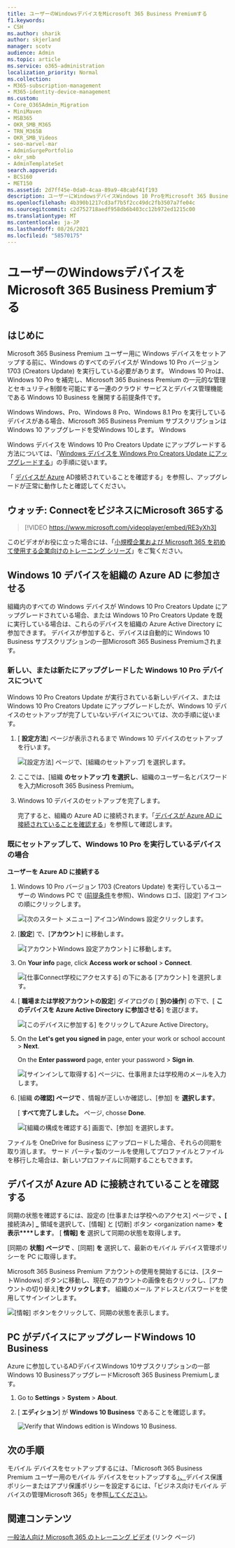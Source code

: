 ```yaml
---
title: ユーザーのWindowsデバイスをMicrosoft 365 Business Premiumする
f1.keywords:
- CSH
ms.author: sharik
author: skjerland
manager: scotv
audience: Admin
ms.topic: article
ms.service: o365-administration
localization_priority: Normal
ms.collection:
- M365-subscription-management
- M365-identity-device-management
ms.custom:
- Core_O365Admin_Migration
- MiniMaven
- MSB365
- OKR_SMB_M365
- TRN_M365B
- OKR_SMB_Videos
- seo-marvel-mar
- AdminSurgePortfolio
- okr_smb
- AdminTemplateSet
search.appverid:
- BCS160
- MET150
ms.assetid: 2d7ff45e-0da0-4caa-89a9-48cabf41f193
description: ユーザーにWindowsデバイスWindows 10 ProをMicrosoft 365 Business Premium、一元的な管理とセキュリティ制御を有効にします。
ms.openlocfilehash: 4b390b1217cd3af7b5f2cc49dc2fb3507a7fe04c
ms.sourcegitcommit: c2d752718aedf958db6b403cc12b972ed1215c00
ms.translationtype: MT
ms.contentlocale: ja-JP
ms.lasthandoff: 08/26/2021
ms.locfileid: "58570175"
---
```

# <a name="set-up-windows-devices-for-microsoft-365-business-premium-users"></a>ユーザーのWindowsデバイスをMicrosoft 365 Business Premiumする

## <a name="before-you-begin"></a>はじめに

Microsoft 365 Business Premium ユーザー用に Windows デバイスをセットアップする前に、Windows のすべてのデバイスが Windows 10 Pro バージョン 1703 (Creators Update) を実行している必要があります。 Windows 10 Proは、Windows 10 Pro を補完し、Microsoft 365 Business Premium の一元的な管理とセキュリティ制御を可能にする一連のクラウド サービスとデバイス管理機能である Windows 10 Business を展開する前提条件です。
  
Windows Windows、Pro、Windows 8 Pro、Windows 8.1 Pro を実行しているデバイスがある場合、Microsoft 365 Business Premium サブスクリプションは Windows 10 アップグレードを受Windows 10します。 Windows
  
Windows デバイスを Windows 10 Pro Creators Update にアップグレードする方法については、「[Windows デバイスを Windows Pro Creators Update にアップグレードする](../../business-video/upgrade.md)」の手順に従います。
  
「 [デバイスが Azure](#verify-the-device-is-connected-to-azure-ad) AD接続されていることを確認する」を参照し、アップグレードが正常に動作したと確認してください。

## <a name="watch-connect-your-pc-to-microsoft-365-business"></a>ウォッチ: ConnectをビジネスにMicrosoft 365する

> [!VIDEO https://www.microsoft.com/videoplayer/embed/RE3yXh3] 

このビデオがお役に立った場合には、「[小規模企業および Microsoft 365 を初めて使用する企業向けのトレーニング シリーズ](../../business-video/index.yml)」をご覧ください。
  
## <a name="join-windows-10-devices-to-your-organizations-azure-ad"></a>Windows 10 デバイスを組織の Azure AD に参加させる

組織内のすべての Windows デバイスが Windows 10 Pro Creators Update にアップグレードされている場合、または Windows 10 Pro Creators Update を既に実行している場合は、これらのデバイスを組織の Azure Active Directory に参加できます。 デバイスが参加すると、デバイスは自動的に Windows 10 Business サブスクリプションの一部Microsoft 365 Business Premiumされます。
  
### <a name="for-a-brand-new-or-newly-upgraded-windows-10-pro-device"></a>新しい、または新たにアップグレードした Windows 10 Pro デバイスについて

Windows 10 Pro Creators Update が実行されている新しいデバイス、または Windows 10 Pro Creators Update にアップグレードしたが、Windows 10 デバイスのセットアップが完了していないデバイスについては、次の手順に従います。
  
1. [ **設定方法**] ページが表示されるまで Windows 10 デバイスのセットアップを行います。 
    
    ![[設定方法] ページで、[組織のセットアップ] を選択します。](../../media/1b0b2dba-00bb-4a99-a729-441479220cb7.png)
  
2. ここでは、[組織 **のセットアップ] を選択し**、組織のユーザー名とパスワードを入力Microsoft 365 Business Premium。 
    
3. Windows 10 デバイスのセットアップを完了します。
    
   完了すると、組織の Azure AD に接続されます。「[デバイスが Azure AD に接続されていることを確認する](#verify-the-device-is-connected-to-azure-ad)」を参照して確認します。 
  
### <a name="for-a-device-already-set-up-and-running-windows-10-pro"></a>既にセットアップして、Windows 10 Pro を実行しているデバイスの場合

 **ユーザーを Azure AD に接続する**
  
1. Windows 10 Pro バージョン 1703 (Creators Update) を実行しているユーザーの Windows PC で ([前提条件](../security-and-compliance/pre-requisites-for-data-protection.md)を参照)、Windows ロゴ、[設定] アイコンの順にクリックします。
  
   ![[次のスタート メニュー] アイコンWindows 設定クリックします。](../../media/74e1ce9a-1554-4761-beb9-330b176e9b9d.png)
  
2. [**設定**] で、[**アカウント**] に移動します。
  
   ![[アカウントWindows 設定アカウント] に移動します。](../../media/472fd688-d111-4788-9fbb-56a00fbdc24d.png)
  
3. On **Your info** page, click **Access work or school** \> **Connect**.
  
   ![[仕事Connect学校にアクセスする] の下にある [アカウント] を選択します。](../../media/af3a4e3f-f9b9-4969-b3e2-4ef99308090c.png)
  
4. [ **職場または学校アカウントの設定**] ダイアログの [ **別の操作**] の下で、[ **このデバイスを Azure Active Directory に参加させる**] を選びます。
  
   ![[このデバイスに参加する] をクリックしてAzure Active Directory。](../../media/fb709a1b-05a9-4750-9cb9-e097f4412cba.png)
  
5. On the **Let's get you signed in** page, enter your work or school account \> **Next**.
  
   On the **Enter password** page, enter your password \> **Sign in**.
  
   ![[サインインして取得する] ページに、仕事用または学校用のメールを入力します。](../../media/f70eb148-b1d2-4ba3-be38-7317eaf0321a.png)
  
6. [組織 **の確認] ページで** 、情報が正しいか確認し、[参加] を **選択します**。
  
   [ **すべて完了しました。** ページ, chosse **Done**.
  
   ![[組織の構成を確認する] 画面で、[参加] を選択します。](../../media/c749c0a2-5191-4347-a451-c062682aa1fb.png)
  
ファイルを OneDrive for Business にアップロードした場合、それらの同期を取り消します。 サード パーティ製のツールを使用してプロファイルとファイルを移行した場合は、新しいプロファイルに同期することもできます。
  
## <a name="verify-the-device-is-connected-to-azure-ad"></a>デバイスが Azure AD に接続されていることを確認する

同期の状態を確認するには、設定の [仕事または学校へのアクセス] ページで **、[** 接続済み] **_** 領域を選択して、[情報] と [切断] ボタン \<organization name\> **を表示****します**。 [ **情報] を** 選択して同期の状態を取得します。 
  
[同期の **状態] ページで** 、[同期] **を** 選択して、最新のモバイル デバイス管理ポリシーを PC に取得します。
  
Microsoft 365 Business Premium アカウントの使用を開始するには、[スタートWindows] ボタンに移動し、現在のアカウントの画像を右クリックし、[アカウントの切り替え]**をクリックします**。 組織のメール アドレスとパスワードを使用してサインインします。
  
![[情報] ボタンをクリックして、同期の状態を表示します。](../../media/818f7043-adbf-402a-844a-59d50034911d.png)
  
## <a name="verify-the-pc-is-upgraded-to-windows-10-business"></a>PC がデバイスにアップグレードWindows 10 Business

Azure に参加しているADデバイスWindows 10サブスクリプションの一部Windows 10 BusinessアップグレードMicrosoft 365 Business Premiumします。
  
1. Go to **Settings** \> **System** \> **About**.
    
2. [ **エディション**] が **Windows 10 Business** であることを確認します。
    
    ![Verify that Windows edition is Windows 10 Business.](../../media/ff660fc8-d3ba-431b-89a5-f5abded96c4d.png)
  
## <a name="next-steps"></a>次の手順

モバイル デバイスをセットアップするには、「Microsoft 365 Business Premium ユーザー用のモバイル デバイスをセットアップする[」、](set-up-mobile-devices.md)デバイス保護ポリシーまたはアプリ保護ポリシーを設定するには、「ビジネス向けモバイル デバイスの管理Microsoft 365」を参照[してください](/admin/index.yml)。
  
## <a name="related-content"></a>関連コンテンツ

[一般法人向け Microsoft 365 のトレーニング ビデオ](../../business-video/index.yml) (リンク ページ)
